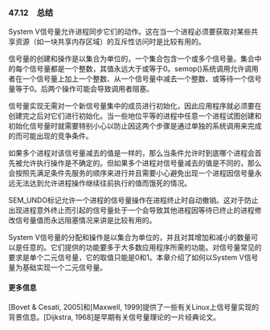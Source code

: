 ### 47.12　总结

System V信号量允许进程同步它们的动作。这在当一个进程必须要获取对某些共享资源（如一块共享内存区域）的互斥性访问时是比较有用的。

信号量的创建和操作是以集合为单位的，一个集合包含一个或多个信号量。集合中的每个信号量都是一个整数，其值永远大于或等于0。semop()系统调用允许调用者在一个信号量上加上一个整数、从一个信号量中减去一个整数、或等待一个信号量等于0。后两个操作可能会导致调用者阻塞。

信号量实现无需对一个新信号量集中的成员进行初始化，因此应用程序就必须要在创建完之后对它们进行初始化。当一些地位平等的进程中任意一个进程试图创建和初始化信号量时就需要特别小心以防止因这两个步骤是通过单独的系统调用来完成的而可能出现的竞争条件。

如果多个进程对该信号量减去的值是一样的，那么当条件允许时到底哪个进程会首先被允许执行操作是不确定的。但如果多个进程对信号量减去的值是不同的，那么会按照先满足条件先服务的顺序来进行并且需要小心避免出现一个进程因信号量永远无法达到允许进程操作继续往前执行的值而饿死的情况。

SEM_UNDO标记允许一个进程的信号量操作在进程终止时自动撤销。这对于防止出现进程意外终止而引起的信号量处于一个会导致其他进程因等待已终止的进程修改信号量值而永远阻塞情况来讲是比较有用的。

System V信号量的分配和操作是以集合为单位的，并且对其增加和减小的数量可以是任意的。它们提供的功能要多于大多数应用程序所需的功能。对信号量常见的要求是单个二元信号量，它的取值只能是0和1。本章介绍了如何以System V信号量为基础实现一个二元信号量。

#### 更多信息

[Bovet & Cesati, 2005]和[Maxwell, 1999]提供了一些有关Linux上信号量实现的背景信息。[Dijkstra, 1968]是早期有关信号量理论的一片经典论文。

